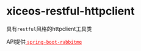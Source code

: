 # xiceos-restful-httpclient

具有`restful`风格的httpclient工具类

API提供<a href="https://github.com/lmmqxyx-zwp/spring-boot-rabbitmq" style="color: red;"> `spring-boot-rabbitmq`</a>
